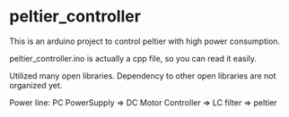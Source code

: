 # peltier_controller

This is an arduino project to control peltier with high power consumption.

peltier_controller.ino is actually a cpp file, so you can read it easily.

Utilized many open libraries. 
Dependency to other open libraries are not organized yet.

Power line:
  PC PowerSupply => DC Motor Controller => LC filter => peltier

